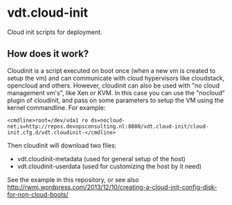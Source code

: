 vdt.cloud-init
==============

Cloud init scripts for deployment.

How does it work?
-----------------

Cloudinit is a script executed on boot once (when a new vm is created to setup the vm) and can communicate with cloud hypervisors like cloudstack, opencloud and others.
However, cloudinit can also be used with "no cloud management vm's", like Xen or KVM.
In this case you can use the "nocloud" plugin of cloudinit, and pass on some parameters to setup the VM using the kernel commandline. For example:

    <cmdline>root=/dev/vda1 ro ds=nocloud-net;s=http://repos.devopsconsulting.nl:8080/vdt.cloud-init/cloud-init.cfg.d/vdt.cloudinit-</cmdline>

Then cloudinit will download two files:
* vdt.cloudinit-metadata (used for general setup of the host)
* vdt.cloudinit-userdata (used for customizing the host by it need)

See the example in this repository, or see also http://rwmj.wordpress.com/2013/12/10/creating-a-cloud-init-config-disk-for-non-cloud-boots/